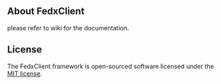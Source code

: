 ## About FedxClient

please refer to wiki for the documentation.

## License

The FedxClient framework is open-sourced software licensed under the [MIT license](https://opensource.org/licenses/MIT).
